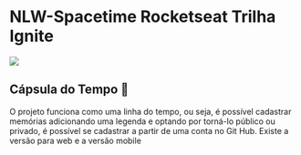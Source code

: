 # NLW-Spacetime Rocketseat Trilha Ignite
<img src="https://uploaddeimagens.com.br/images/004/475/815/full/Thumbnail.png?1684718300"></img>

## Cápsula do Tempo 🚀
<p>O projeto funciona como uma linha do tempo, ou seja, é possível cadastrar memórias adicionando uma legenda e optando por torná-lo público ou privado, é possível se cadastrar a partir de uma conta no Git Hub. Existe a versão para web e a versão mobile</p>
